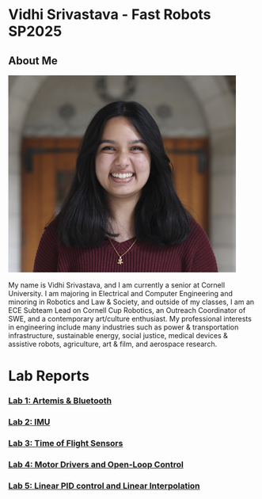 # Vidhi Srivastava - Fast Robots SP2025
## About Me
<img src="images/CCRT_2024_Cropped.png">

My name is Vidhi Srivastava, and I am currently a senior at Cornell University. I am majoring in Electrical and Computer Engineering and minoring in Robotics and Law & Society, and outside of my classes, I am an ECE Subteam Lead on Cornell Cup Robotics, an Outreach Coordinator of SWE, and a contemporary art/culture enthusiast. My professional interests in engineering include many industries such as power & transportation infrastructure, sustainable energy, social justice, medical devices & assistive robots, agriculture, art & film, and aerospace research.

# Lab Reports
### [Lab 1: Artemis & Bluetooth](./LabOne.md)
### [Lab 2: IMU](./LabTwo.md)
### [Lab 3: Time of Flight Sensors](./LabThree.md)
### [Lab 4: Motor Drivers and Open-Loop Control](./LabFour.md)
### [Lab 5: Linear PID control and Linear Interpolation](./LabFive.md)

